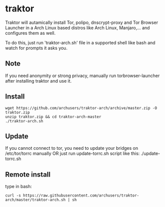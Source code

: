 # traktor
Traktor will autamically install Tor, polipo, dnscrypt-proxy and Tor Browser Launcher in a Arch Linux based distros like Arch Linux, Manjaro,... and configures them as well.

To do this, just run 'traktor-arch.sh' file in a supported shell like bash and watch for prompts it asks you.

## Note
If you need anonymity or strong privacy, manually run torbrowser-launcher after installing traktor and use it.

## Install
    wget https://github.com/archusers/traktor-arch/archive/master.zip -O traktor.zip
    unzip traktor.zip && cd traktor-arch-master
    ./traktor-arch.sh

## Update
If you cannot connect to tor, you need to update your bridges on /etc/tor/torrc manually OR just run update-torrc.sh script like this:
    ./update-torrc.sh

## Remote install
type in bash:

    curl -s https://raw.githubusercontent.com/archusers/traktor-arch/master/traktor-arch.sh | sh